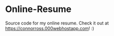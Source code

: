 # Online-Resume
Source code for my online resume.
Check it out at https://connorross.000webhostapp.com! :)
